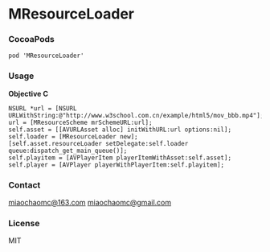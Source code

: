 # MResourceLoader

### CocoaPods

`pod 'MResourceLoader'`

### Usage

**Objective C**

```Objc
NSURL *url = [NSURL URLWithString:@"http://www.w3school.com.cn/example/html5/mov_bbb.mp4"];
url = [MResourceScheme mrSchemeURL:url];
self.asset = [[AVURLAsset alloc] initWithURL:url options:nil];
self.loader = [MResourceLoader new];
[self.asset.resourceLoader setDelegate:self.loader queue:dispatch_get_main_queue()];
self.playitem = [AVPlayerItem playerItemWithAsset:self.asset];
self.player = [AVPlayer playerWithPlayerItem:self.playitem];
```
### Contact

miaochaomc@163.com
miaochaomc@gmail.com

### License

MIT
